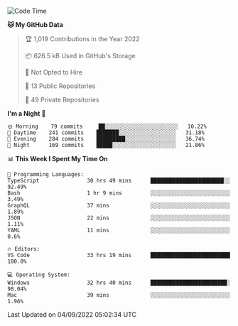 <!--START_SECTION:waka-->
![Code Time](http://img.shields.io/badge/Code%20Time-2%2C930%20hrs%2017%20mins-blue)

**🐱 My GitHub Data** 

> 🏆 1,019 Contributions in the Year 2022
 > 
> 📦 626.5 kB Used in GitHub's Storage 
 > 
> 🚫 Not Opted to Hire
 > 
> 📜 13 Public Repositories 
 > 
> 🔑 49 Private Repositories  
 > 
**I'm a Night 🦉** 

```text
🌞 Morning    79 commits     ██░░░░░░░░░░░░░░░░░░░░░░░   10.22% 
🌆 Daytime    241 commits    ███████░░░░░░░░░░░░░░░░░░   31.18% 
🌃 Evening    284 commits    █████████░░░░░░░░░░░░░░░░   36.74% 
🌙 Night      169 commits    █████░░░░░░░░░░░░░░░░░░░░   21.86%

```


📊 **This Week I Spent My Time On** 

```text
💬 Programming Languages: 
TypeScript               30 hrs 49 mins      ███████████████████████░░   92.49% 
Bash                     1 hr 9 mins         ░░░░░░░░░░░░░░░░░░░░░░░░░   3.49% 
GraphQL                  37 mins             ░░░░░░░░░░░░░░░░░░░░░░░░░   1.89% 
JSON                     22 mins             ░░░░░░░░░░░░░░░░░░░░░░░░░   1.11% 
YAML                     11 mins             ░░░░░░░░░░░░░░░░░░░░░░░░░   0.6%

🔥 Editors: 
VS Code                  33 hrs 19 mins      █████████████████████████   100.0%

💻 Operating System: 
Windows                  32 hrs 40 mins      ████████████████████████░   98.04% 
Mac                      39 mins             ░░░░░░░░░░░░░░░░░░░░░░░░░   1.96%

```


 Last Updated on 04/09/2022 05:02:34 UTC
<!--END_SECTION:waka-->

